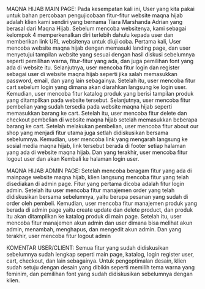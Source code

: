 MAQNA HIJAB MAIN PAGE:
Pada kesempatan kali ini, User yang kita pakai untuk bahan percobaan pengujicobaan
fitur-fitur website maqna hijab adalah klien kami sendiri yang bernama Tiara Marshanda
Adrian yang berasal dari Maqna Hijab. Sebelum mencoba websitenya, kami sebagai kelompok
4 memperkenalkan diri terlebih dahulu kepada user dan memberikan link URL websitenya
untuk diuji coba. Pertama kali, User mencoba website maqna hijab dengan memasuki landing
page, dan user menyetujui tampilan website yang sesuai dengan hasil diskusi sebelumnya
seperti pemilihan warna, fitur-fitur yang ada, dan juga pemilihan font yang ada di website itu.
Selanjutnya, user mencoba fitur login dan register sebagai user di website maqna hijab seperti
jika salah memasukkan password, email, dan yang lain sebagainya. Setelah itu, user mencoba
fitur cart sebelum login yang dimana akan diarahkan langsung ke login user. Kemudian, user
mencoba fitur katalog produk yang berisi tampilan produk yang ditampilkan pada website
tersebut. Selanjutnya, user mencoba fitur pembelian yang sudah tersedia pada website maqna
hijab seperti memasukkan barang ke cart. Setelah itu, user mencoba fitur delete dan checkout
pembelian di website maqna hijab setelah memasukkan beberapa barang ke cart.
Setelah melakukan pembelian, user mencoba fitur about our shop yang menjadi fitur
utama juga setlah didiskusikan bersama sebelumnya. Kemudian, user mencoba link yang
mengarah langsung ke sosial media maqna hijab, link tersebut berada di footer setiap halaman
yang ada di website maqna hijab. Dan yang terakhir, user mencoba fitur logout user dan akan
Kembali ke halaman login user.



MAQNA HIJAB ADMIN PAGE:
Setelah mencoba beragam fitur yang ada di mainpage website maqna hijab, klien
langsung mencoba fitur yang telah disediakan di admin page. Fitur yang pertama dicoba adalah
fitur login admin. Setelah itu user mencoba fitur manajemen order yang telah didiskusikan
bersama sebelumnya, yaitu berupa pesanan yang sudah di order oleh pembeli. Kemudian, user
mencoba fitur manajemen produk yang berada di admin page yaitu create update dan delete
product, dan produk itu akan ditampilkan ke katalog produk di main page. Setelah itu, user
mencoba fitur manajemen akun admin dan user dimana bisa melihat akun admin, menambah,
menghapus, dan mengedit akun admin. Dan yang terakhir, user mencoba fitur logout admin



KOMENTAR USER/CLIENT:
Semua fitur yang sudah didiskusikan sebelumnya sudah lengkap seperti main page,
katalog, login register user, cart, checkout, dan lain sebagainya. Untuk pengoptimalan desain,
klien sudah setuju dengan desain yang dibikin seperti memilih tema warna yang feminim, dan
pemilihan font yang sudah didiskusikan sebelumnya dengan klien.